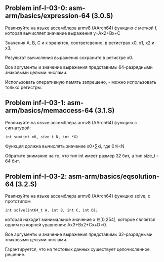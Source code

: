 Problem inf-I-03-0: asm-arm/basics/expression-64 (3.0.S)
---
Реализуйте на языке ассемблера armv8 (AArch64) функцию с меткой f, которая вычисляет значение выражения y=Ax2+Bx+C

Значения A, B, C и x хранятся, соответсвенно, в регистрах x0, x1, x2 и x3.

Результат вычисления выражения сохраните в регистре x0.

Все аргументы и значение выражения представимы 64-разрядными знаковыми целыми числами.

Использовать оперативную память запрещено, - можно использовать только регистры.

Problem inf-I-03-1: asm-arm/basics/memaccess-64 (3.1.S)
---
Реализуйте на языке ассемблера armv8 (AArch64) функцию с сигнатурой:
```
int sum(int x0, size_t N, int *X)
```
Функция должна вычислять значение x0+∑xi, где 0≤i<N

Обратите внимание на то, что тип int имеет размер 32 бит, а тип size_t - 64 бит.

Problem inf-I-03-2: asm-arm/basics/eqsolution-64 (3.2.S)
---
Реализуйте на языке ассемблера armv8 (AArch64) функцию solve, с прототипом
```
int solve(int64_t A, int B, int C, int D);
```   

которая находит минимальное значение x ∈[0,254], которое является одним из корней уравнения: Ax3+Bx2+Cx+D=0.

Все аргументы и значение выражения представимы 32-разрядными знаковыми целыми числами.

Гарантируется, что на тестовых данных существует целочисленное решение.                                                   

